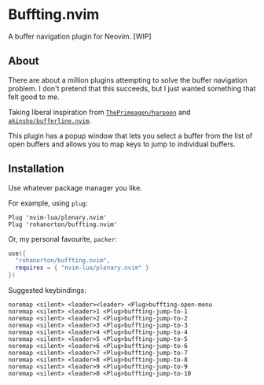 # Buffting.nvim

A buffer navigation plugin for Neovim. [WIP]

## About

There are about a million plugins attempting to solve the buffer navigation
problem. I don't pretend that this succeeds, but I just wanted something that
felt good to me.

Taking liberal inspiration from
[`ThePrimeagen/harpoon`](https://github.com/ThePrimeagen/harpoon) and
[`akinsho/bufferline.nvim`](https://github.com/akinsho/bufferline.nvim/).

This plugin has a popup window that lets you select a buffer from the list of
open buffers and allows you to map keys to jump to individual buffers.

## Installation

Use whatever package manager you like.

For example, using `plug`:

```vim
Plug 'nvim-lua/plenary.nvim'
Plug 'rohanorton/buffting.nvim'
```

Or, my personal favourite, `packer`:

```lua
use({
  "rohanorton/buffting.nvim",
  requires = { "nvim-lua/plenary.nvim" }
})
```

Suggested keybindings:

```vim
noremap <silent> <leader><leader> <Plug>buffting-open-menu
noremap <silent> <leader>1 <Plug>buffting-jump-to-1
noremap <silent> <leader>2 <Plug>buffting-jump-to-2
noremap <silent> <leader>3 <Plug>buffting-jump-to-3
noremap <silent> <leader>4 <Plug>buffting-jump-to-4
noremap <silent> <leader>5 <Plug>buffting-jump-to-5
noremap <silent> <leader>6 <Plug>buffting-jump-to-6
noremap <silent> <leader>7 <Plug>buffting-jump-to-7
noremap <silent> <leader>8 <Plug>buffting-jump-to-8
noremap <silent> <leader>9 <Plug>buffting-jump-to-9
noremap <silent> <leader>0 <Plug>buffting-jump-to-10
```
